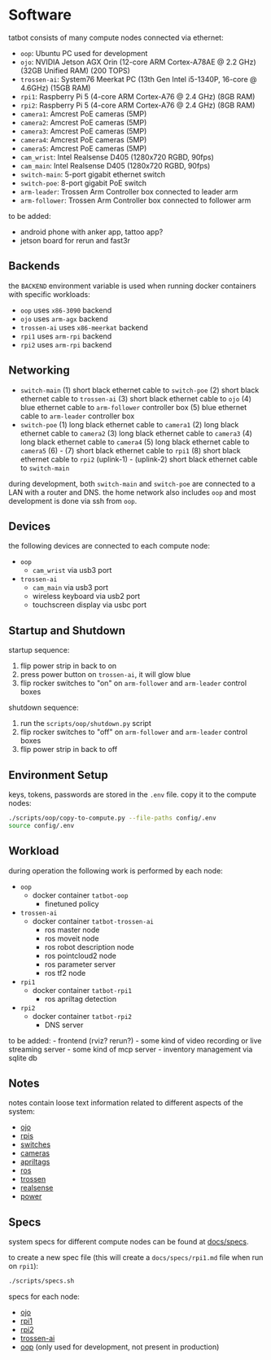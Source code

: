 # Software

tatbot consists of many compute nodes connected via ethernet:

- `oop`: Ubuntu PC used for development
- `ojo`: NVIDIA Jetson AGX Orin (12-core ARM Cortex-A78AE @ 2.2 GHz) (32GB Unified RAM) (200 TOPS)
- `trossen-ai`: System76 Meerkat PC (13th Gen Intel i5-1340P, 16-core @ 4.6GHz) (15GB RAM)
- `rpi1`: Raspberry Pi 5 (4-core ARM Cortex-A76 @ 2.4 GHz) (8GB RAM)
- `rpi2`: Raspberry Pi 5 (4-core ARM Cortex-A76 @ 2.4 GHz) (8GB RAM)
- `camera1`: Amcrest PoE cameras (5MP)
- `camera2`: Amcrest PoE cameras (5MP)
- `camera3`: Amcrest PoE cameras (5MP)
- `camera4`: Amcrest PoE cameras (5MP)
- `camera5`: Amcrest PoE cameras (5MP)
- `cam_wrist`: Intel Realsense D405 (1280x720 RGBD, 90fps)
- `cam_main`: Intel Realsense D405 (1280x720 RGBD, 90fps)
- `switch-main`: 5-port gigabit ethernet switch
- `switch-poe`: 8-port gigabit PoE switch
- `arm-leader`: Trossen Arm Controller box connected to leader arm
- `arm-follower`: Trossen Arm Controller box connected to follower arm

to be added:
- android phone with anker app, tattoo app?
- jetson board for rerun and fast3r

## Backends

the `BACKEND` environment variable is used when running docker containers with specific workloads:

- `oop` uses `x86-3090` backend
- `ojo` uses `arm-agx` backend
- `trossen-ai` uses `x86-meerkat` backend
- `rpi1` uses `arm-rpi` backend
- `rpi2` uses `arm-rpi` backend

## Networking

- `switch-main`
    (1) short black ethernet cable to `switch-poe`
    (2) short black ethernet cable to `trossen-ai`
    (3) short black ethernet cable to `ojo`
    (4) blue ethernet cable to `arm-follower` controller box
    (5) blue ethernet cable to `arm-leader` controller box
- `switch-poe`
    (1) long black ethernet cable to `camera1`
    (2) long black ethernet cable to `camera2`
    (3) long black ethernet cable to `camera3`
    (4) long black ethernet cable to `camera4`
    (5) long black ethernet cable to `camera5`
    (6) -
    (7) short black ethernet cable to `rpi1`
    (8) short black ethernet cable to `rpi2`
    (uplink-1) -
    (uplink-2) short black ethernet cable to `switch-main`

during development, both `switch-main` and `switch-poe` are connected to a LAN with a router and DNS.
the home network also includes `oop` and most development is done via ssh from `oop`.

## Devices

the following devices are connected to each compute node:

- `oop`
    - `cam_wrist` via usb3 port
- `trossen-ai`
    - `cam_main` via usb3 port
    - wireless keyboard via usb2 port
    - touchscreen display via usbc port

## Startup and Shutdown

startup sequence:
1. flip power strip in back to on
2. press power button on `trossen-ai`, it will glow blue
3. flip rocker switches to "on" on `arm-follower` and `arm-leader` control boxes

shutdown sequence:
1. run the `scripts/oop/shutdown.py` script
2. flip rocker switches to "off" on `arm-follower` and `arm-leader` control boxes
3. flip power strip in back to off

## Environment Setup

keys, tokens, passwords are stored in the `.env` file. copy it to the compute nodes:

```bash
./scripts/oop/copy-to-compute.py --file-paths config/.env
source config/.env
```

## Workload

during operation the following work is performed by each node:

- `oop`
    - docker container `tatbot-oop`
        - finetuned policy
- `trossen-ai`
    - docker container `tatbot-trossen-ai`
        - ros master node
        - ros moveit node
        - ros robot description node
        - ros pointcloud2 node
        - ros parameter server
        - ros tf2 node
- `rpi1`
    - docker container `tatbot-rpi1`
        - ros apriltag detection
- `rpi2`
    - docker container `tatbot-rpi2`
        - DNS server

to be added:
    - frontend (rviz? rerun?)
    - some kind of video recording or live streaming server
    - some kind of mcp server
    - inventory management via sqlite db

## Notes

notes contain loose text information related to different aspects of the system:

- [ojo](notes/ojo.md)
- [rpis](notes/rpis.md)
- [switches](notes/switches.md)
- [cameras](notes/cameras.md)
- [apriltags](notes/apriltags.md)
- [ros](notes/ros.md)
- [trossen](notes/trossen.md)
- [realsense](notes/realsense.md)
- [power](notes/power.md)

## Specs

system specs for different compute nodes can be found at [docs/specs](docs/specs).

to create a new spec file (this will create a `docs/specs/rpi1.md` file when run on `rpi1`):

```bash
./scripts/specs.sh
```

specs for each node:

- [ojo](specs/ojo.md)
- [rpi1](specs/rpi1.md)
- [rpi2](specs/rpi2.md)
- [trossen-ai](specs/trossen-ai.md)
- [oop](specs/oop.md) (only used for development, not present in production)
